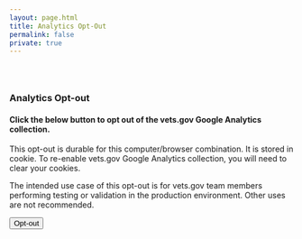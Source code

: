 ```yaml
---
layout: page.html
title: Analytics Opt-Out
permalink: false
private: true
---
```


<!-- Maintenance Page Start -->

<div class="main home" role="main">
  <div class="section main-menu">
    <div class="row">
      <div class="small-12 columns">
        <div style="padding: 2em 0;">
        <h3>Analytics Opt-out</h3>
        <h4>Click the below button to opt out of the vets.gov Google Analytics collection.</h4>
        <p>This opt-out is durable for this computer/browser combination. It is stored in cookie. To re-enable vets.gov Google Analytics collection, you will need to clear your cookies.</p>
        <p>The intended use case of this opt-out is for vets.gov team members performing testing or validation in the production environment. Other uses are not recommended.</p>
        <button class="usa-button-primary" onClick="window.dataLayer.push({'internal-user': 'true'});">Opt-out</button>
        </div>
      </div>
    </div>
  </div>
</div>

<!-- Maintenance Page End -->
